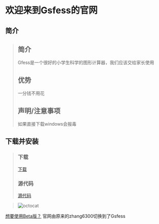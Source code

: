 # 欢迎来到Gsfess的官网
## 简介
>## 简介
>Gfess是一个很好的小学生科学的图形计算器，我们应该交给家长使用  
>## 优势
>一分钱不用花
>## 声明/注意事项
>如果直接下载windows会报毒  
  
## 下载并安装  
>### 下载  
>[下载](https://gsfess.github.io/Download)
>### 源代码
>[源代码](https://gsfess.github.io/source)  
  
>![octocat](https://user-images.githubusercontent.com/104967574/166877111-02cb4407-d772-4737-9dda-82ab04c5d354.png)  
  
[想要使用Beta版？](https://Gsfess.github.io/Beta)
官网由原来的zhang6300切换到了Gsfess  
